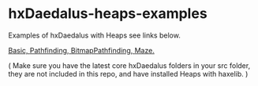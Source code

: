 # hxDaedalus-heaps-examples
Examples of hxDaedalus with Heaps see links below.

[Basic, ](https://hxDaedalus.github.io/hxDaedalus-heaps-examples/binBasic/)
[Pathfinding, ](https://hxDaedalus.github.io/hxDaedalus-heaps-examples/binPathfinding/)
[BitmapPathfinding, ](https://hxDaedalus.github.io/hxDaedalus-heaps-examples/binBitmapPathfinding/)
[Maze. ](https://hxDaedalus.github.io/hxDaedalus-heaps-examples/binPathfindingMaze/)

( Make sure you have the latest core hxDaedalus folders in your src folder, they are not included in this repo, and have installed Heaps with haxelib. )
